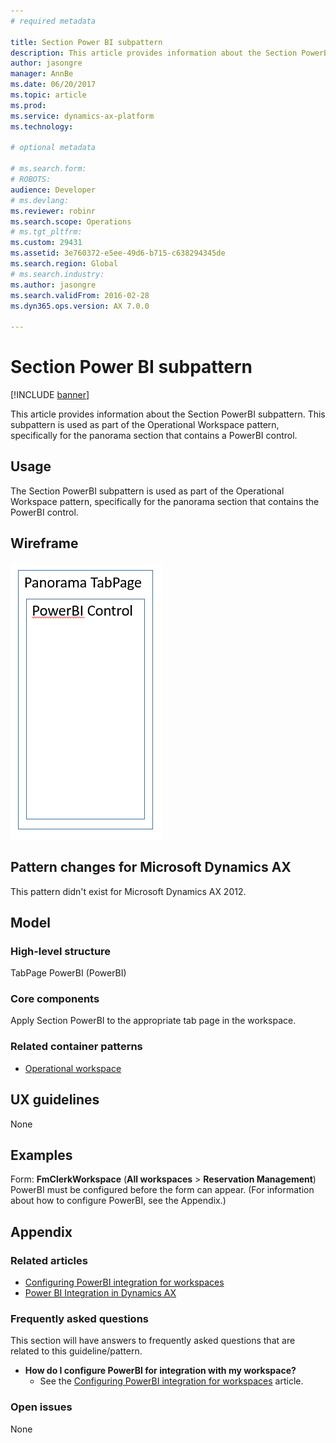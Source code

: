 ```yaml
---
# required metadata

title: Section Power BI subpattern
description: This article provides information about the Section PowerBI subpattern. This subpattern is used as part of the Operational Workspace pattern, specifically for the panorama section that contains a PowerBI control.
author: jasongre
manager: AnnBe
ms.date: 06/20/2017
ms.topic: article
ms.prod: 
ms.service: dynamics-ax-platform
ms.technology: 

# optional metadata

# ms.search.form: 
# ROBOTS: 
audience: Developer
# ms.devlang: 
ms.reviewer: robinr
ms.search.scope: Operations
# ms.tgt_pltfrm: 
ms.custom: 29431
ms.assetid: 3e760372-e5ee-49d6-b715-c638294345de
ms.search.region: Global
# ms.search.industry: 
ms.author: jasongre
ms.search.validFrom: 2016-02-28
ms.dyn365.ops.version: AX 7.0.0

---
```


# Section Power BI subpattern

[!INCLUDE [banner](../includes/banner.md)]

This article provides information about the Section PowerBI subpattern. This subpattern is used as part of the Operational Workspace pattern, specifically for the panorama section that contains a PowerBI control.

Usage
-----

The Section PowerBI subpattern is used as part of the Operational Workspace pattern, specifically for the panorama section that contains the PowerBI control.

## Wireframe
[![sectionPowerBIWireframe](./media/sectionpowerbiwireframe.png)](./media/sectionpowerbiwireframe.png)

## Pattern changes for Microsoft Dynamics AX
This pattern didn't exist for Microsoft Dynamics AX 2012.

## Model
### High-level structure

TabPage PowerBI (PowerBI)

### Core components

Apply Section PowerBI to the appropriate tab page in the workspace.

### Related container patterns

-   [Operational workspace](workspace-form-pattern.md)

## UX guidelines
None

## Examples
Form: **FmClerkWorkspace** (**All workspaces** &gt; **Reservation Management**) PowerBI must be configured before the form can appear. (For information about how to configure PowerBI, see the Appendix.)

## Appendix
### Related articles

-   [Configuring PowerBI integration for workspaces](..\analytics\configure-power-bi-integration.md)
-   [Power BI Integration in Dynamics AX](..\analytics\power-bi-integration.md)

### Frequently asked questions

This section will have answers to frequently asked questions that are related to this guideline/pattern.

-   **How do I configure PowerBI for integration with my workspace?**
    -   See the [Configuring PowerBI integration for workspaces](..\analytics\configure-power-bi-integration.md) article.

### Open issues

None



